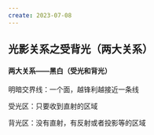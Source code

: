 ```yaml
---
create: 2023-07-08
---
```

## 光影关系之受背光（两大关系）

#### 两大关系——黑白（受光和背光）

明暗交界线：一个面，越锋利越接近一条线

受光区：只要收到直射的区域

背光区：没有直射，有反射或者投影等的区域



